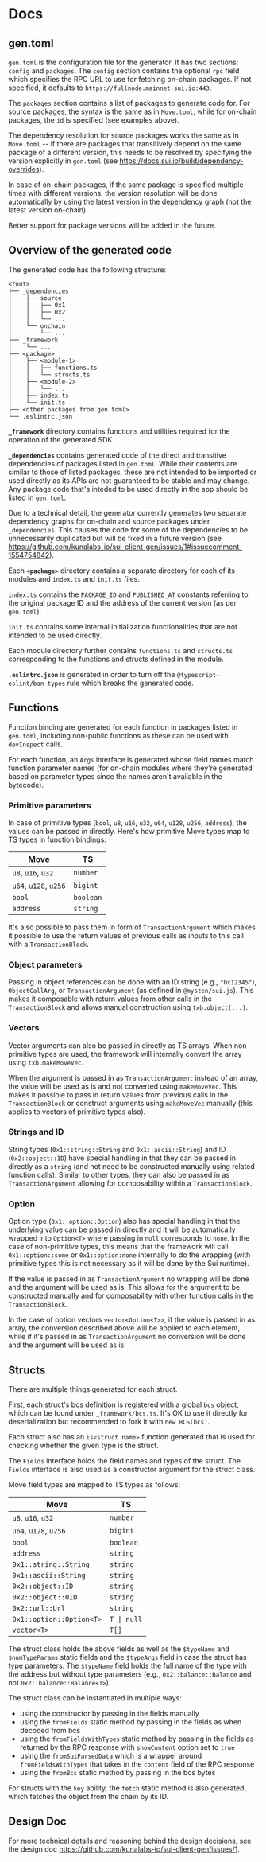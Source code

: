 # Docs

## gen.toml

`gen.toml` is the configuration file for the generator. It has two sections: `config` and `packages`. The `config` section contains the optional `rpc` field which specifies the RPC URL to use for fetching on-chain packages. If not specified, it defaults to `https://fullnode.mainnet.sui.io:443`.

The `packages` section contains a list of packages to generate code for. For source packages, the syntax is the same as in `Move.toml`, while for on-chain packages, the `id` is specified (see examples above).

The dependency resolution for source packages works the same as in `Move.toml` -- if there are packages that transitively depend on the same package of a different version, this needs to be resolved by specifying the version explicitly in `gen.toml` (see https://docs.sui.io/build/dependency-overrides).

In case of on-chain packages, if the same package is specified multiple times with different versions, the version resolution will be done automatically by using the latest version in the dependency graph (not the latest version on-chain).

Better support for package versions will be added in the future.

## Overview of the generated code

The generated code has the following structure:

```
<root>
├── _dependencies
│    ├── source
│    │   ├── 0x1
│    │   ├── 0x2
│    │   └── ...
│    └── onchain
│        └── ...
├── _framework
│    └── ...
├── <package>
│    ├── <module-1>
│    │   ├── functions.ts
│    │   └── structs.ts
│    ├── <module-2>
│    │   └── ...
│    ├── index.ts
│    └── init.ts
├── <other packages from gen.toml>
└── .eslintrc.json
```

**`_framework`** directory contains functions and utilities required for the operation of the generated SDK.

**`_dependencies`** contains generated code of the direct and transitive dependencies of packages listed in `gen.toml`. While their contents are similar to those of listed packages, these are not intended to be imported or used directly as its APIs are not guaranteed to be stable and may change. Any package code that's inteded to be used directly in the app should be listed in `gen.toml`.

Due to a technical detail, the generator currently generates two separate dependency graphs for on-chain and source packages under `_dependencies`. This causes the code for some of the dependencies to be unnecessarily duplicated but will be fixed in a future version (see https://github.com/kunalabs-io/sui-client-gen/issues/1#issuecomment-1554754842).

Each **`<package>`** directory contains a separate directory for each of its modules and `index.ts` and `init.ts` files.

`index.ts` contains the `PACKAGE_ID` and `PUBLISHED_AT` constants referring to the original package ID and the address of the current version (as per `gen.toml`).

`init.ts` contains some internal initialization functionalities that are not intended to be used directly.

Each module directory further contains `functions.ts` and `structs.ts` corresponding to the functions and structs defined in the module.

**`.eslintrc.json`** is generated in order to turn off the `@typescript-eslint/ban-types` rule which breaks the generated code.

## Functions

Function binding are generated for each function in packages listed in `gen.toml`, including non-public functions as these can be used with `devInspect` calls.

For each function, an `Args` interface is generated whose field names match function parameter names (for on-chain modules where they're generated based on parameter types since the names aren't available in the bytecode).

### Primitive parameters

In case of primitive types (`bool`, `u8`, `u16`, `u32`, `u64`, `u128`, `u256`, `address`), the values can be passed in directly. Here's how primitive Move types map to TS types in function bindings:

| Move                  | TS                              
| --------------------- | -----------
| `u8`, `u16`, `u32`    | `number`   
| `u64`, `u128`, `u256` | `bigint`   
| `bool`                | `boolean`  
| `address`             | `string`   

It's also possible to pass them in form of `TransactionArgument` which makes it possible to use the return values of previous calls as inputs to this call with a `TransactionBlock`.

### Object parameters

Passing in object references can be done with an ID string (e.g., `"0x12345"`), `ObjectCallArg`, or `TransactionArgument` (as defined in  `@mysten/sui.js`). This makes it composable with return values from other calls in the `TransactionBlock` and allows manual construction using `txb.object(...)`.

### Vectors

Vector arguments can also be passed in directly as TS arrays. When non-primitive types are used, the framework will internally convert the array using `txb.makeMoveVec`.

When the argument is passed in as `TransactionArgument` instead of an array, the value will be used as is and not converted using `makeMoveVec`. This makes it possible to pass in return values from previous calls in the `TransactionBlock` or construct arguments using `makeMoveVec` manually (this applies to vectors of primitive types also).

### Strings and ID

String types (`0x1::string::String` and `0x1::ascii::String`) and ID (`0x2::object::ID`) have special handling in that they can be passed in directly as a `string` (and not need to be constructed manually using related function calls). Similar to other types, they can also be passed in as `TransactionArgument` allowing for composability within a `TransactionBlock`.

### Option

Option type (`0x1::option::Option`) also has special handling in that the underlying value can be passed in directly and it will be automatically wrapped into `Option<T>` where passing in `null` corresponds to `none`. In the case of non-primitive types, this means that the framework will call `0x1::option::some` or `0x1::option:none` internally to do the wrapping (with primitive types this is not necessary as it will be done by the Sui runtime).

If the value is passed in as `TransactionArgument` no wrapping will be done and the argument will be used as is. This allows for the argument to be constructed manually and for composability with other function calls in the `TransactionBlock`.

In the case of option vectors `vector<Option<T>>`, if the value is passed in as array, the conversion described above will be applied to each element, while if it's passed in as `TransactionArgument` no conversion will be done and the argument will be used as is.

## Structs

There are multiple things generated for each struct.

First, each struct's bcs definition is registered with a global `bcs` object, which can be found under `_framework/bcs.ts`. It's OK to use it directly for deserialization but recommended to fork it with `new BCS(bcs)`.

Each struct also has an `is<struct name>` function generated that is used for checking whether the given type is the struct.

The `Fields` interface holds the field names and types of the struct. The `Fields` interface is also used as a constructor argument for the struct class.

Move field types are mapped to TS types as follows:

| Move                        | TS           |
| --------------------------- | ------------ |
| `u8`, `u16`, `u32`          | `number`     |
| `u64`, `u128`, `u256`       | `bigint`     |
| `bool`                      | `boolean`    |
| `address`                   | `string`     |
| `0x1::string::String`       | `string`     |
| `0x1::ascii::String`        | `string`     |
| `0x2::object::ID`           | `string`     |
| `0x2::object::UID`          | `string`     |
| `0x2::url::Url`             | `string`     |
| `0x1::option::Option<T>`    | `T \| null`   |
| `vector<T>`                 | `T[]`        |

The struct class holds the above fields as well as the `$typeName` and `$numTypeParams` static fields and the `$typeArgs` field in case the struct has type parameters. The `$typeName` field holds the full name of the type with the address but without type parameters (e.g., `0x2::balance::Balance` and not `0x2::balance::Balance<T>`).

The struct class can be instantiated in multiple ways:
- using the constructor by passing in the fields manually
- using the `fromFields` static method by passing in the fields as when decoded from bcs
- using the `fromFieldsWithTypes` static method by passing in the fields as returned by the RPC response with `showContent` option set to `true`
- using the `fromSuiParsedData` which is a wrapper around `fromFieldsWithTypes` that takes in the `content` field of the RPC response
- using the `fromBcs` static method by passing in the bcs bytes

For structs with the `key` ability, the `fetch` static method is also generated, which fetches the object from the chain by its ID.

## Design Doc

For more technical details and reasoning behind the design decisions, see the design doc https://github.com/kunalabs-io/sui-client-gen/issues/1.
